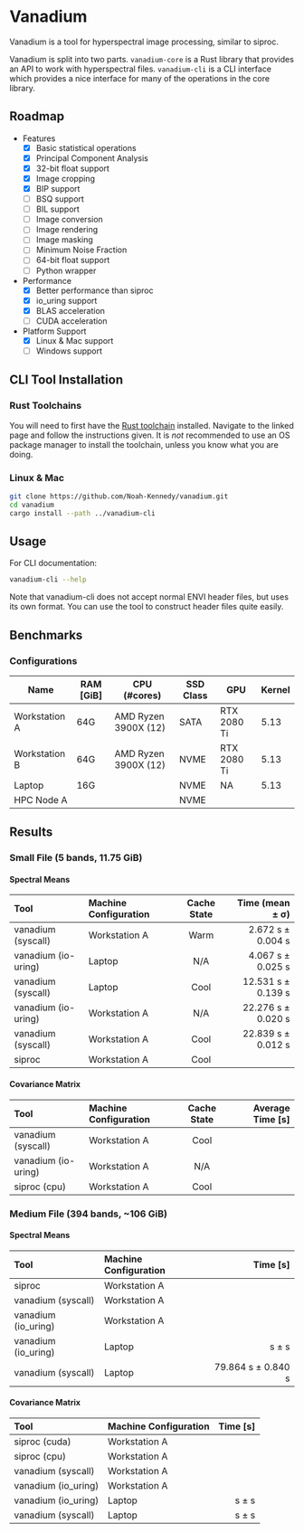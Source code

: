 # Vanadium

Vanadium is a tool for hyperspectral image processing, similar to siproc.

Vanadium is split into two parts.
`vanadium-core` is a Rust library that provides an API to work with hyperspectral files.
`vanadium-cli` is a CLI interface which provides a nice interface for many of the operations in the core library.

## Roadmap

- Features
    - [x] Basic statistical operations
    - [x] Principal Component Analysis
    - [x] 32-bit float support
    - [x] Image cropping
    - [x] BIP support
    - [ ] BSQ support
    - [ ] BIL support
    - [ ] Image conversion
    - [ ] Image rendering
    - [ ] Image masking
    - [ ] Minimum Noise Fraction
    - [ ] 64-bit float support
    - [ ] Python wrapper
- Performance
    - [x] Better performance than siproc
    - [x] io_uring support
    - [x] BLAS acceleration
    - [ ] CUDA acceleration
- Platform Support
    - [x] Linux & Mac support
    - [ ] Windows support

## CLI Tool Installation

### Rust Toolchains

You will need to first have the [Rust toolchain](https://rustup.rs/) installed. Navigate to the linked page and follow the instructions given. It is *not* recommended to use an OS package manager to
install the toolchain, unless you know what you are doing.

### Linux & Mac

```bash
git clone https://github.com/Noah-Kennedy/vanadium.git
cd vanadium
cargo install --path ../vanadium-cli
```

## Usage
For CLI documentation:
```bash
vanadium-cli --help
```

Note that vanadium-cli does not accept normal ENVI header files, but uses its own format.
You can use the tool to construct header files quite easily.

## Benchmarks

### Configurations

| Name          | RAM [GiB] | CPU (#cores)         | SSD Class | GPU         | Kernel |
|---------------|-----------|----------------------|-----------|-------------|--------|
| Workstation A | 64G       | AMD Ryzen 3900X (12) | SATA      | RTX 2080 Ti | 5.13   |
| Workstation B | 64G       | AMD Ryzen 3900X (12) | NVME      | RTX 2080 Ti | 5.13   |
| Laptop        | 16G       |                      | NVME      | NA          | 5.13   |
| HPC Node A    |           |                      | NVME      |             |        |

## Results

### Small File (5 bands, 11.75 GiB)
#### Spectral Means
| Tool                | Machine Configuration | Cache State | Time (mean ± σ)      |
|:--------------------|:----------------------|:-----------:|---------------------:|
| vanadium (syscall)  | Workstation A         | Warm        |    2.672 s ± 0.004 s |
| vanadium (io-uring) | Laptop                | N/A         |    4.067 s ± 0.025 s |
| vanadium (syscall)  | Laptop                | Cool        |   12.531 s ± 0.139 s |
| vanadium (io-uring) | Workstation A         | N/A         |   22.276 s ± 0.020 s |
| vanadium (syscall)  | Workstation A         | Cool        |   22.839 s ± 0.012 s |
| siproc              | Workstation A         | Cool        |                      |

#### Covariance Matrix
| Tool                | Machine Configuration | Cache State | Average Time [s] |
|:--------------------|:----------------------|:-----------:|-----------------:|
| vanadium (syscall)  | Workstation A         | Cool        |                  |
| vanadium (io-uring) | Workstation A         | N/A         |                  |
| siproc (cpu)        | Workstation A         | Cool        |                  |

### Medium File (394 bands, ~106 GiB)
#### Spectral Means
| Tool                | Machine Configuration | Time [s] |
|:--------------------|:----------------------|---------:|
| siproc              | Workstation A         |          |
| vanadium (syscall)  | Workstation A         |          |
| vanadium (io_uring) | Workstation A         |          |
| vanadium (io_uring) | Laptop                | s ± s |
| vanadium (syscall)  | Laptop                | 79.864 s ± 0.840 s |


#### Covariance Matrix
| Tool                | Machine Configuration | Time [s] |
|:--------------------|:----------------------|---------:|
| siproc (cuda)       | Workstation A         |          |
| siproc (cpu)        | Workstation A         |          |
| vanadium (syscall)  | Workstation A         |          |
| vanadium (io_uring) | Workstation A         |          |
| vanadium (io_uring) | Laptop                | s ± s |
| vanadium (syscall)  | Laptop                | s ± s |